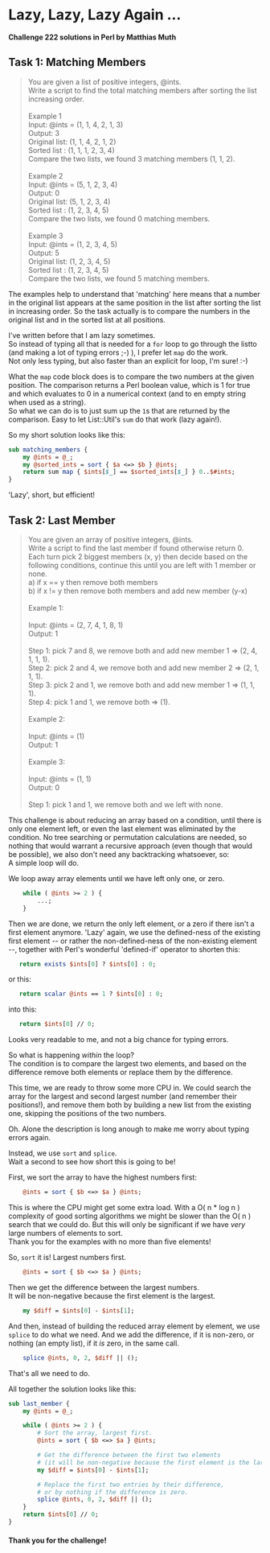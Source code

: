 # Lazy, Lazy, Lazy Again ...
**Challenge 222 solutions in Perl by Matthias Muth**

## Task 1: Matching Members

> You are given a list of positive integers, @ints.<br/>
> Write a script to find the total matching members after sorting the list increasing order.<br/>
> <br/>
> Example 1<br/>
> Input: @ints = (1, 1, 4, 2, 1, 3)<br/>
> Output: 3<br/>
> Original list: (1, 1, 4, 2, 1, 2)<br/>
> Sorted list  : (1, 1, 1, 2, 3, 4)<br/>
> Compare the two lists, we found 3 matching members (1, 1, 2).<br/>
> <br/>
> Example 2<br/>
> Input: @ints = (5, 1, 2, 3, 4)<br/>
> Output: 0<br/>
> Original list: (5, 1, 2, 3, 4)<br/>
> Sorted list  : (1, 2, 3, 4, 5)<br/>
> Compare the two lists, we found 0 matching members.<br/>
> <br/>
> Example 3<br/>
> Input: @ints = (1, 2, 3, 4, 5)<br/>
> Output: 5<br/>
> Original list: (1, 2, 3, 4, 5)<br/>
> Sorted list  : (1, 2, 3, 4, 5)<br/>
> Compare the two lists, we found 5 matching members.<br/>

The examples help to understand that 'matching' here means that a number
in the original list
appears at the same position in the list after sorting the list in increasing order.
So the task actually is to compare the numbers in the original list
and in the sorted list at all positions.

I've written before that I am lazy sometimes.<br/>
So instead of typing all that is needed for a `for` loop to go through the listto 
(and making a lot of typing errors ;-) ), I prefer let `map` do the work.<br/>
Not only less typing, but also faster than an explicit for loop, I'm sure! :-)

What the `map` code block does is to compare the two numbers at the given position.
The comparison returns a Perl boolean value, which is 1 for true
and which evaluates to 0 in a numerical context (and to en empty string when used as a string).<br/>
So what we can do is to just sum up the `1`s that are returned by the comparison.
Easy to let List::Util's `sum` do that work (lazy again!).

So my short solution looks like this:

```perl
sub matching_members {
    my @ints = @_;
    my @sorted_ints = sort { $a <=> $b } @ints;
    return sum map { $ints[$_] == $sorted_ints[$_] } 0..$#ints;
}
```
'Lazy', short, but efficient!

## Task 2: Last Member

> You are given an array of positive integers, @ints.<br/>
> Write a script to find the last member if found otherwise return 0. Each turn pick 2 biggest members (x, y) then decide based on the following conditions, continue this until you are left with 1 member or none.<br/>
> a) if x == y then remove both members<br/>
> b) if x != y then remove both members and add new member (y-x)<br/>
> <br/>
> Example 1:<br/>
> <br/>
> Input: @ints = (2, 7, 4, 1, 8, 1)<br/>
> Output: 1<br/>
> <br/>
> Step 1: pick 7 and 8, we remove both and add new member 1 => (2, 4, 1, 1, 1).<br/>
> Step 2: pick 2 and 4, we remove both and add new member 2 => (2, 1, 1, 1).<br/>
> Step 3: pick 2 and 1, we remove both and add new member 1 => (1, 1, 1).<br/>
> Step 4: pick 1 and 1, we remove both => (1).<br/>
> <br/>
> Example 2:<br/>
> <br/>
> Input: @ints = (1)<br/>
> Output: 1<br/>
> <br/>
> Example 3:<br/>
> <br/>
> Input: @ints = (1, 1)<br/>
> Output: 0<br/>
> <br/>
> Step 1: pick 1 and 1, we remove both and we left with none.<br/>

This challenge is about reducing an array based on a condition,
until there is only one element left,
or even the last element was eliminated by the condition.
No tree searching or permutation calculations are needed,
so nothing that would warrant a recursive approach
(even though that would be possible),
we also don't need any backtracking whatsoever, so:<br/>
A simple loop will do.<br/>

We loop away array elements until we have left only one, or zero.
```perl
    while ( @ints >= 2 ) {
        ...;
    }
```

Then we are done, we return the only left element,
or a zero if there isn't a first element anymore.
'Lazy' again, we use the defined-ness of the existing first element
-- or rather the non-defined-ness of the non-existing element --,
together with Perl's wonderful 'defined-if' operator to shorten this:
```perl
   return exists $ints[0] ? $ints[0] : 0;
```
or this:
```perl
   return scalar @ints == 1 ? $ints[0] : 0;
```
into this:
```perl
   return $ints[0] // 0;
```
Looks very readable to me, and not a big chance for typing errors.

So what is happening *within* the loop?<br/>
The condition is to compare the largest two elements,
and based on the difference remove
both elements or replace them by the difference.

This time, we are ready to throw some more CPU in.
We could search the array for the largest and second largest number
(and remember their positions!),
and remove them both by building a new list from the existing one,
skipping the positions of the two numbers.

Oh. Alone the description is long anough to make me worry about typing errors again.

Instead, we use `sort` and `splice`.<br/>
Wait a second to see how short this is going to be!

First, we sort the array to have the highest numbers first:
```perl
    @ints = sort { $b <=> $a } @ints;
```
This is where the CPU might get some extra load.
With a O( n * log n ) complexity of good sorting algorithms
we might be slower than the O( n ) search that we could do.
But this will only be significant if we have *very* large numbers of elements to sort.<br/>
Thank you for the examples with no more than five elements!

So, `sort` it is! Largest numbers first.
```perl
	@ints = sort { $b <=> $a } @ints;
```

Then we get the difference between the largest numbers.<br/>
It will be non-negative because the first element is the largest.
```perl
	my $diff = $ints[0] - $ints[1];
```

And then, instead of building the reduced array element by element,
we use `splice` to do what we need.
And we add the difference, if it is non-zero, or nothing (an empty list), if it *is* zero,
in the same call.
```perl
	splice @ints, 0, 2, $diff || ();
```
That's all we need to do.

All together the solution looks like this:
```perl
sub last_member {
    my @ints = @_;

    while ( @ints >= 2 ) {
        # Sort the array, largest first.
        @ints = sort { $b <=> $a } @ints;

        # Get the difference between the first two elements
        # (it will be non-negative because the first element is the largest).
        my $diff = $ints[0] - $ints[1];

        # Replace the first two entries by their difference,
        # or by nothing if the difference is zero.
        splice @ints, 0, 2, $diff || ();
    }
    return $ints[0] // 0;
}
```

#### **Thank you for the challenge!**

